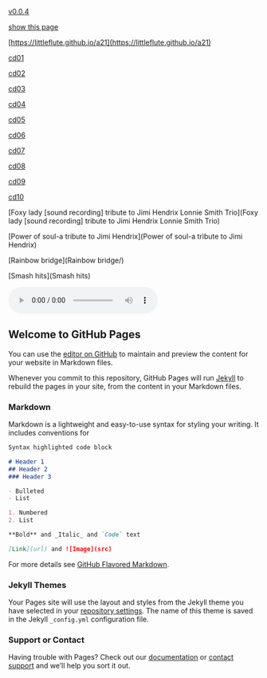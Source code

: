 
[v0.0.4](https://github.com/littleflute/a21-2/edit/master/README.md)

[show this page](https://littleflute.github.io/a21-2/)

[https://littleflute.github.io/a21](https://littleflute.github.io/a21)

[cd01](https://littleflute.github.io/a21/docs/cds/cd01)

[cd02](https://littleflute.github.io/a21/docs/cds/cd02)

[cd03](https://littleflute.github.io/a21/docs/cds/cd03)

[cd04](https://littleflute.github.io/a21/docs/cds/cd04)

[cd05](https://littleflute.github.io/a21/docs/cds/cd05)

[cd06](https://littleflute.github.io/a21/docs/cds/cd06)

[cd07](cd07)

[cd08](cd08)

[cd09](cd09)

[cd10](cd10)


[Foxy lady [sound recording] tribute to Jimi Hendrix Lonnie Smith Trio](Foxy lady [sound recording] tribute to Jimi Hendrix Lonnie Smith Trio)

[Power of soul-a tribute to Jimi Hendrix](Power of soul-a tribute to Jimi Hendrix)

[Rainbow bridge](Rainbow bridge/)

[Smash hits](Smash hits)


<audio controls id="player"> 
  <source src="https://littleflute.github.io/a21/docs/cds/cd01/01_曲目 1.mp3" type="audio/mpeg">
Your browser does not support the audio element.
</audio>
<div id="xd"> 
</div>
<script>
var d = document.getElementById("xd"); 
var html = d.innerHTML; 

html += fNewBtn(1);
html += fNewBtn(2);
html += fNewBtn(3);
html += fNewBtn(4);
html += fNewBtn(5);
html += fNewBtn(6);
html += fNewBtn(7);
 
d.innerHTML = html;

var p = document.getElementById("player");
function f(i)
{
    var s = "https://littleflute.github.io/a21/docs/cds/cd01/0";
    s += i;
    s += " 0";
    s += i;
    s += ".mp3";
    
	p.src = s; 
    p.play();
}
function fNewBtn(i)
{
	var rHTML = "";
    rHTML = "<button onclick='f(";
    rHTML += i;
    rHTML += ");'>";
    rHTML += i;
    rHTML += "</button>";
    return rHTML;
}
</script>















## Welcome to GitHub Pages

You can use the [editor on GitHub](https://github.com/littleflute/a21-2/edit/master/README.md) to maintain and preview the content for your website in Markdown files.

Whenever you commit to this repository, GitHub Pages will run [Jekyll](https://jekyllrb.com/) to rebuild the pages in your site, from the content in your Markdown files.

### Markdown

Markdown is a lightweight and easy-to-use syntax for styling your writing. It includes conventions for

```markdown
Syntax highlighted code block

# Header 1
## Header 2
### Header 3

- Bulleted
- List

1. Numbered
2. List

**Bold** and _Italic_ and `Code` text

[Link](url) and ![Image](src)
```

For more details see [GitHub Flavored Markdown](https://guides.github.com/features/mastering-markdown/).

### Jekyll Themes

Your Pages site will use the layout and styles from the Jekyll theme you have selected in your [repository settings](https://github.com/littleflute/a21-2/settings). The name of this theme is saved in the Jekyll `_config.yml` configuration file.

### Support or Contact

Having trouble with Pages? Check out our [documentation](https://help.github.com/categories/github-pages-basics/) or [contact support](https://github.com/contact) and we’ll help you sort it out.

